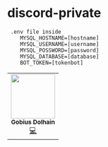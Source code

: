 # discord-private

```
 .env file inside
    MYSQL_HOSTNAME=[hostname]
    MYSQL_USERNAME=[username]
    MYSQL_POSSWORD=[password]
    MYSQL_DATABASE=[database]
    BOT_TOKEN=[tokenbot]
```
<table align="center">
   <tr>
    <td align="center">
        <a href="https://github.com/PuemMTH">
        <img src="https://avatars3.githubusercontent.com/u/59855164?s=300&v=100" width="100px;" alt=""/>
        <br />
        <sub>
            <b>Gobius Dolhain</b>
        </sub>
        </a>
        <br />
        <a href="https://github.com/PuemMTH/puemmth/commits?author=puemmth" title="Code">💻</a>
    </td>
   </tr>
</table>
